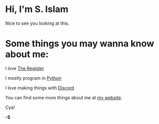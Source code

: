 # Hi, I'm S. Islam
Nice to see you looking at this.

# Some things you may wanna know about me:
I love [The Register](https://github.com/saiful1992)

I mostly program in [Python](https://github.com/saiful1992)

I love making things with [Discord](https://github.com/saiful1992)

You can find some more things about me at [my website](https://github.com/saiful1992).

Cya!

**-S**

